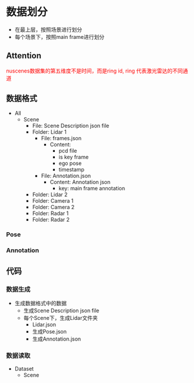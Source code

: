 # 数据划分
- 在最上层，按照场景进行划分
- 每个场景下，按照main frame进行划分

## Attention

<font color="red">nuscenes数据集的第五维度不是时间，而是ring id, ring 代表激光雷达的不同通道</font>

## 数据格式
- All
    - Scene
        - File: Scene Description json file
        - Folder: Lidar 1
            - File: frames.json
                - Content:
                    - pcd file
                    - is key frame
                    - ego pose
                    - timestamp
            - File: Annotation.json
                - Content: Annotation json
                    - key: main frame annotation
        - Folder: Lidar 2
        - Folder: Camera 1
        - Folder: Camera 2
        - Folder: Radar 1
        - Folder: Radar 2

### Pose
### Annotation

## 代码
### 数据生成
- 生成数据格式中的数据
    - 生成Scene Description json file
    - 每个Scene下，生成Lidar文件夹
        - Lidar.json
        - 生成Pose.json
        - 生成Annotation.json

### 数据读取
- Dataset
    - Scene
